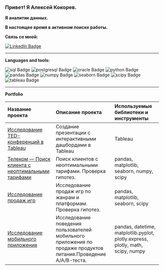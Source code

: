 ### Привет! Я Алексей Кокорев.
**Я аналитик данных.**

**В настоящее время в активном поиске работы.**

**Связь со мной:**
<div id="badges">
  <a href="https://t.me/alekseykok">
    <img src="https://img.shields.io/badge/Telegram-blue?style=for-the-badge&logo=telegram&logoColor=white" alt="LinkedIn Badge"/>
  </a>
</div>
<hr>

**Languages and tools:**
<div id="badges">
<img src="https://img.shields.io/badge/Sql-green?style=for-the-badge&logo=sql&logoColor=blue" alt="sql Badge"/>
<img src="https://img.shields.io/badge/postgresql-steelblue?style=for-the-badge&logo=postgresql&logoColor=white" alt="postgresql Badge"/>
<img src="https://img.shields.io/badge/oracle-red?style=for-the-badge&logo=oracle&logoColor=white" alt="oracle Badge"/>
<img src="https://img.shields.io/badge/Python-yellow?style=for-the-badge&logo=python&logoColor=blue" alt="python Badge"/>
<img src="https://img.shields.io/badge/Pandas-darkblue?style=for-the-badge&logo=pandas&logoColor=white" alt="pandas Badge"/>
<img src="https://img.shields.io/badge/numpy-steelblue?style=for-the-badge&logo=numpy&logoColor=white" alt="numpy Badge"/>
<img src="https://img.shields.io/badge/seaborn-teal?style=for-the-badge&logo=seaborn&logoColor=white" alt="seaborn Badge"/>
<img src="https://img.shields.io/badge/scipy-darkblue?style=for-the-badge&logo=scipy&logoColor=white" alt="scipy Badge"/>
<img src="https://img.shields.io/badge/tableau-red?style=for-the-badge&logo=tableau&logoColor=white" alt="tableau Badge"/>
</div>
<hr>

**Portfolio**

|Название проекта|Описание проекта|Используемые библиотеки и инструменты|
|:-|:-|:-|
|[Исследование TED-конференций в Tableau](https://github.com/alekseykok/Tableau)|Создание презентации с интерактивными дашбордами в Tableau|Tableau|
|[Телеком — Поиск клиента с неоптимальными тарифами](https://github.com/alekseykok/Telecom)|Поиск клиентов с неоптимальными тарифами. Проверка гипотез.|pandas, matplotlib, seaborn, numpy, scipy|
|[Исследование продаж игр](https://github.com/alekseykok/game_sales_research)|Исследование продаж игр по жанрам и платформам. Проверка гипотез.|pandas, matplotlib, seaborn, scipy|
|[Исследование мобильного приложения](https://github.com/alekseykok/mobile_application_research)|Исследование поведения пользователей мобильного приложения по продаже продуктов питания.Проведение A/A/B-теста.|pandas, datetime, matplotlib.pyplot, plotly.express, plotly, math, scipy, numpy|






